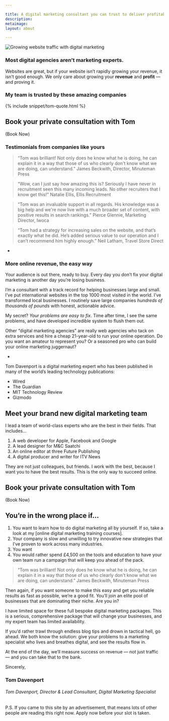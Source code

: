 ```yaml
---

title: A digital marketing consultant you can trust to deliver profitable results.
description:
metaimage:
layout: about

---
```


![Growing website traffic with digital marketing]({{site.url}}/img/analytics-growth.jpg)

### Most digital agencies aren’t marketing experts.
Websites are great, but if your website isn’t rapidly growing your revenue, it isn’t good enough. We only care about growing your **revenue** and **profit** — and proving it.

### My team is trusted by these amazing companies

{% include snippet/tom-quote.html %}

## Book your private consultation with Tom
(Book Now)

### Testimonials from companies like yours

> “Tom was brilliant! Not only does he know what he is doing, he can explain it in a way that those of us who clearly don't know what we are doing, can understand.”
> James Beckwith, Director, Minuteman Press

> “Wow, can I just say how amazing this is? Seriously I have never in recruitment seen this many incoming leads. No other recruiters that I know get this!”
> Natalie Ellis, Ellis Recruitment

> “Tom was an invaluable support in all regards. His knowledge was a big help and we're now live with a much broader set of content, with positive results in search rankings.”
> Pierce Glennie, Marketing Director, Iwoca

> “Tom had a strategy for increasing sales on the website, and that’s exactly what he did. He’s added serious value to our operation and I can’t recommend him highly enough.”
> Neil Latham, Travel Store Direct

-

### More online revenue, the easy way

Your audience is out there, ready to buy. Every day you don’t fix your digital marketing is another day you’re losing business.

I’m a consultant with a track record for helping businesses large and small. I’ve put international websites in the top 1000 most visited in the world. I’ve transformed local businesses. I routinely save large companies *hundreds of thousands of pounds* with honest, actionable advice.

My secret? *Your problems are easy to fix*. Time after time, I see the same problems, and have developed incredible system to flush them out. 

Other “digital marketing agencies” are really web agencies who tack on extra services and hire a cheap 21-year-old to run your online operation. Do you want an amateur to represent you? Or a seasoned pro who can build your online marketing juggernaut?

-

Tom Davenport is a digital marketing expert who has been published in many of the world’s leading technology publications:
- Wired
- The Guardian
- MIT Technology Review
- Gizmodo

## Meet your brand new digital marketing team

I lead a team of world-class experts who are the best in their fields. That includes…

1. A web developer for Apple, Facebook and Google
2. A lead designer for M&C Saatchi
3. An online editor at three Future Publishing
4. A digital producer and writer for ITV News

They are not just colleagues, but friends. I work with the best, because I want you to have the best results. This is the only way to succeed online.

## Book your private consultation with Tom
(Book Now)

## You’re in the wrong place if…
1. You want to learn how to do digital marketing all by yourself. If so, take a look at my [online digital marketing training courses].
2. Your company is slow and unwilling to try innovative new strategies that I’ve proven to work across many industries.
3. You want 
3. You would rather spend £4,500 on the tools and education to have your own team run a campaign that will keep you ahead of the pack.

> “Tom was brilliant! Not only does he know what he is doing, he can explain it in a way that those of us who clearly don't know what we are doing, can understand.”
> James Beckwith, Minuteman Press

Then again, if you want someone to make this easy and get you reliable results as fast as possible, we’re a good fit. You’ll join an elite pool of businesses that are dominating their niche. Are you in?



I have limited space for these full bespoke digital marketing packages. This is a serious, comprehensive package that will change your businesses, and my expert team has limited availability.

If you’d rather trawl through endless blog tips and drown in tactical hell, go ahead. We both know the solution: give your problems to a marketing specialist who lives and breathes digital, and see the results flow in.

At the end of the day, we’ll measure success on revenue — not just traffic — and you can take that to the bank.

Sincerely,

<h3 class="signature">Tom Davenport</h3>
<h6>Tom Davenport, Director & Lead Consultant, Digital Marketing Specialist</h6>

P.S. If you came to this site by an advertisement, that means lots of other people are reading this right now. Apply now before your slot is taken.
